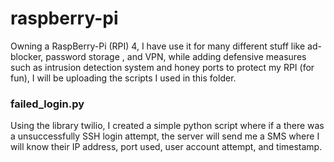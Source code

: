 # raspberry-pi


Owning a RaspBerry-Pi (RPI) 4, I have use it for many different stuff like ad-blocker, password storage , and VPN, while adding defensive measures such as intrusion detection system and honey ports to protect my RPI (for fun), I will be uploading the scripts I used in this folder.


### failed_login.py
Using the library twilio, I created a simple python script where if a there was a unsuccessfully SSH login attempt, the server will send me a SMS where I will know their IP address, port used, user account attempt, and timestamp.
